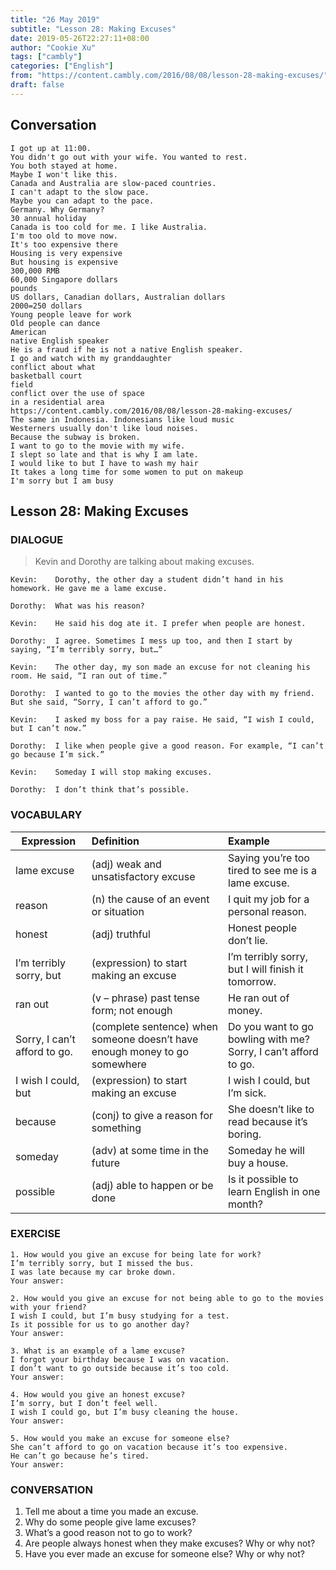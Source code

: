 ```yaml
---
title: "26 May 2019"
subtitle: "Lesson 28: Making Excuses"
date: 2019-05-26T22:27:11+08:00
author: "Cookie Xu"
tags: ["cambly"]
categories: ["English"]
from: "https://content.cambly.com/2016/08/08/lesson-28-making-excuses/"
draft: false
---
```


## Conversation

```
I got up at 11:00. 
You didn't go out with your wife. You wanted to rest. 
You both stayed at home. 
Maybe I won't like this. 
Canada and Australia are slow-paced countries. 
I can't adapt to the slow pace. 
Maybe you can adapt to the pace. 
Germany. Why Germany? 
30 annual holiday 
Canada is too cold for me. I like Australia. 
I'm too old to move now. 
It's too expensive there 
Housing is very expensive 
But housing is expensive 
300,000 RMB 
60,000 Singapore dollars 
pounds 
US dollars, Canadian dollars, Australian dollars 
2000=250 dollars 
Young people leave for work 
Old people can dance 
American 
native English speaker 
He is a fraud if he is not a native English speaker. 
I go and watch with my granddaughter 
conflict about what 
basketball court 
field 
conflict over the use of space 
in a residential area 
https://content.cambly.com/2016/08/08/lesson-28-making-excuses/ 
The same in Indonesia. Indonesians like loud music 
Westerners usually don't like loud noises. 
Because the subway is broken. 
I want to go to the movie with my wife. 
I slept so late and that is why I am late. 
I would like to but I have to wash my hair 
It takes a long time for some women to put on makeup 
I'm sorry but I am busy 
```


## Lesson 28: Making Excuses

### DIALOGUE

> Kevin and Dorothy are talking about making excuses.
  
```
Kevin:    Dorothy, the other day a student didn’t hand in his homework. He gave me a lame excuse.

Dorothy:  What was his reason?

Kevin:    He said his dog ate it. I prefer when people are honest.

Dorothy:  I agree. Sometimes I mess up too, and then I start by saying, “I’m terribly sorry, but…”

Kevin:    The other day, my son made an excuse for not cleaning his room. He said, “I ran out of time.”

Dorothy:  I wanted to go to the movies the other day with my friend. But she said, “Sorry, I can’t afford to go.”

Kevin:    I asked my boss for a pay raise. He said, “I wish I could, but I can’t now.”

Dorothy:  I like when people give a good reason. For example, “I can’t go because I’m sick.”

Kevin:    Someday I will stop making excuses.

Dorothy:  I don’t think that’s possible.
```


### VOCABULARY

|  Expression   |      Definition      |  Example |
|------------| :----------------|:--------|
|lame excuse|(adj) weak and unsatisfactory excuse|Saying you’re too tired to see me is a lame excuse.|
|reason|(n) the cause of an event or situation|I quit my job for a personal reason.|
|honest|(adj) truthful|Honest people don’t lie.|
|I’m terribly sorry, but|(expression) to start making an excuse|I’m terribly sorry, but I will finish it tomorrow.|
|ran out|(v – phrase) past tense form; not enough|He ran out of money.|
|Sorry, I can’t afford to go.|(complete sentence) when someone doesn’t have enough money to go somewhere|Do you want to go bowling with me? Sorry, I can’t afford to go.|
|I wish I could, but|(expression) to start making an excuse|I wish I could, but I’m sick.|
|because|(conj) to give a reason for something|She doesn’t like to read because it’s boring.|
|someday|(adv) at some time in the future|Someday he will buy a house.|
|possible|(adj) able to happen or be done|Is it possible to learn English in one month?|

### EXERCISE

```
1. How would you give an excuse for being late for work?
I’m terribly sorry, but I missed the bus.
I was late because my car broke down.
Your answer:

2. How would you give an excuse for not being able to go to the movies with your friend?
I wish I could, but I’m busy studying for a test.
Is it possible for us to go another day?
Your answer:

3. What is an example of a lame excuse?
I forgot your birthday because I was on vacation.
I don’t want to go outside because it’s too cold.
Your answer:

4. How would you give an honest excuse?
I’m sorry, but I don’t feel well.
I wish I could go, but I’m busy cleaning the house.
Your answer:

5. How would you make an excuse for someone else?
She can’t afford to go on vacation because it’s too expensive.
He can’t go because he’s tired.
Your answer:
```


### CONVERSATION

1. Tell me about a time you made an excuse.
2. Why do some people give lame excuses?
3. What’s a good reason not to go to work?
4. Are people always honest when they make excuses? Why or why not?
5. Have you ever made an excuse for someone else? Why or why not?
